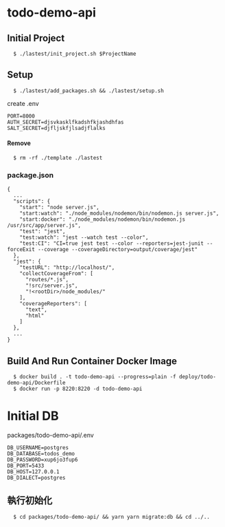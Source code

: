 # todo-demo-api

## Initial Project

```
  $ ./lastest/init_project.sh $ProjectName
```
## Setup

```
  $ ./lastest/add_packages.sh && ./lastest/setup.sh
```

create .env
```
PORT=8000
AUTH_SECRET=djsvkasklfkadshfkjashdhfas
SALT_SECRET=djfljskfjlsadjflalks
```

#### Remove

```
  $ rm -rf ./template ./lastest
```

### package.json

```
{
  ...
  "scripts": {
    "start": "node server.js",
    "start:watch": "./node_modules/nodemon/bin/nodemon.js server.js",
    "start:docker": "./node_modules/nodemon/bin/nodemon.js /usr/src/app/server.js",
    "test": "jest",
    "test:watch": "jest --watch test --color",
    "test:CI": "CI=true jest test --color --reporters=jest-junit --forceExit --coverage --coverageDirectory=output/coverage/jest"
  },
  "jest": {
    "testURL": "http://localhost/",
    "collectCoverageFrom": [
      "routes/*.js",
      "!src/server.js",
      "!<rootDir>/node_modules/"
    ],
    "coverageReporters": [
      "text",
      "html"
    ]
  },
  ...
}
```

## Build And Run Container Docker Image

```
  $ docker build . -t todo-demo-api --progress=plain -f deploy/todo-demo-api/Dockerfile
  $ docker run -p 8220:8220 -d todo-demo-api
```

# Initial DB

packages/todo-demo-api/.env

```
DB_USERNAME=postgres
DB_DATABASE=todos_demo
DB_PASSWORD=xup6jo3fup6
DB_PORT=5433
DB_HOST=127.0.0.1
DB_DIALECT=postgres
```

## 執行初始化

```
  $ cd packages/todo-demo-api/ && yarn yarn migrate:db && cd ../..
```
